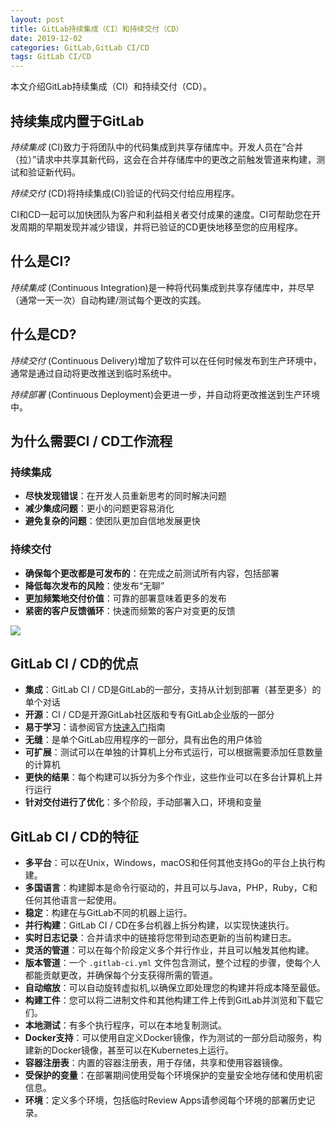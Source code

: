 ```yaml
---
layout: post
title: GitLab持续集成（CI）和持续交付（CD）
date: 2019-12-02
categories: GitLab,GitLab CI/CD
tags: GitLab CI/CD
---
```

本文介绍GitLab持续集成（CI）和持续交付（CD）。

## 持续集成内置于GitLab

*持续集成* (CI)致力于将团队中的代码集成到共享存储库中。开发人员在“合并（拉）”请求中共享其新代码，这会在合并存储库中的更改之前触发管道来构建，测试和验证新代码。

*持续交付* (CD)将持续集成(CI)验证的代码交付给应用程序。

CI和CD一起可以加快团队为客户和利益相关者交付成果的速度。CI可帮助您在开发周期的早期发现并减少错误，并将已验证的CD更快地移至您的应用程序。

## 什么是CI?

*持续集成* (Continuous Integration)是一种将代码集成到共享存储库中，并尽早（通常一天一次）自动构建/测试每个更改的实践。

## 什么是CD?
*持续交付* (Continuous Delivery)增加了软件可以在任何时候发布到生产环境中，通常是通过自动将更改推送到临时系统中。

*持续部署* (Continuous Deployment)会更进一步，并自动将更改推送到生产环境中。

## 为什么需要CI / CD工作流程

### 持续集成

* **尽快发现错误**：在开发人员重新思考的同时解决问题
* **减少集成问题**：更小的问题更容易消化
* **避免复杂的问题**：使团队更加自信地发展更快

### 持续交付

* **确保每个更改都是可发布的**：在完成之前测试所有内容，包括部署
* **降低每次发布的风险**：使发布“无聊”
* **更加频繁地交付价值**：可靠的部署意味着更多的发布
* **紧密的客户反馈循环**：快速而频繁的客户对变更的反馈

![](../gitlab-runner-1.png)

## GitLab CI / CD的优点

* **集成**：GitLab CI / CD是GitLab的一部分，支持从计划到部署（甚至更多）的单个对话
* **开源**：CI / CD是开源GitLab社区版和专有GitLab企业版的一部分
* **易于学习**：请参阅官方[快速入门](https://docs.gitlab.com/ee/ci/quick_start/)指南
* **无缝**：是单个GitLab应用程序的一部分，具有出色的用户体验
* **可扩展**：测试可以在单独的计算机上分布式运行，可以根据需要添加任意数量的计算机
* **更快的结果**：每个构建可以拆分为多个作业，这些作业可以在多台计算机上并行运行
* **针对交付进行了优化**：多个阶段，手动部署入口，环境和变量

## GitLab CI / CD的特征

* **多平台**：可以在Unix，Windows，macOS和任何其他支持Go的平台上执行构建。
* **多国语言**：构建脚本是命令行驱动的，并且可以与Java，PHP，Ruby，C和任何其他语言一起使用。
* **稳定**：构建在与GitLab不同的机器上运行。
* **并行构建**：GitLab CI / CD在多台机器上拆分构建，以实现快速执行。
* **实时日志记录**：合并请求中的链接将您带到动态更新的当前构建日志。
* **灵活的管道**：可以在每个阶段定义多个并行作业，并且可以触发其他构建。
* **版本管道**：一个 `.gitlab-ci.yml` 文件包含测试，整个过程的步骤，使每个人都能贡献更改，并确保每个分支获得所需的管道。
* **自动缩放**：可以自动旋转虚拟机,以确保立即处理您的构建并将成本降至最低。
* **构建工件**：您可以将二进制文件和其他构建工件上传到GitLab并浏览和下载它们。
* **本地测试**：有多个执行程序，可以在本地复制测试。
* **Docker支持**：可以使用自定义Docker镜像，作为测试的一部分启动服务，构建新的Docker镜像，甚至可以在Kubernetes上运行。
* **容器注册表**：内置的容器注册表，用于存储，共享和使用容器镜像。
* **受保护的变量**：在部署期间使用受每个环境保护的变量安全地存储和使用机密信息。
* **环境**：定义多个环境，包括临时Review Apps请参阅每个环境的部署历史记录。
